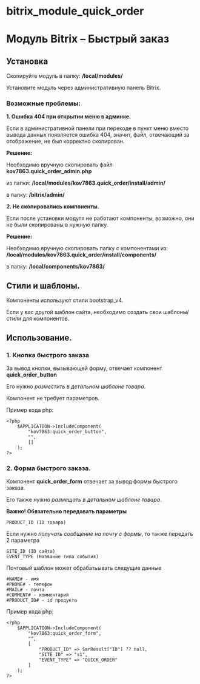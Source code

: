 # bitrix_module_quick_order
# Модуль Bitrix – Быстрый заказ

## Установка

Скопируйте модуль в папку: **/local/modules/**

Установите модуль через административную панель Bitrix.

### Возможные проблемы:

**1. Ошибка 404 при открытии меню в админке.**

Если в административной панели при переходе в пункт меню вместо вывода данных появляется ошибка 404, значит, файл, отвечающий за отображение, не был корректно скопирован.

**Решение:**

Необходимо вручную скопировать файл **kov7863.quick_order_admin.php**

из папки: **/local/modules/kov7863.quick_order/install/admin/**

в папку: **/bitrix/admin/**

**2. Не скопировались компоненты.**

Если после установки модуля не работают компоненты, возможно, они не были скопированы в нужную папку.

**Решение:**

Необходимо вручную скопировать папку с компонентами из: **/local/modules/kov7863.quick_order/install/components/**

в папку: **/local/components/kov7863/**

## Стили и шаблоны.

Компоненты используют стили bootstrap_v4.

Если у вас другой шаблон сайта, необходимо создать свои шаблоны/стили для компонентов.

## Использование.

### 1. Кнопка быстрого заказа

За вывод кнопки, вызывающей форму, отвечает компонент **quick_order_button**

Его нужно *разместить в детальном шаблоне товара*.

Компонент не требует параметров.

Пример кода php:

```
<?php
    $APPLICATION->IncludeComponent(
        "kov7863:quick_order_button",
        "",
        []
    );
?>
```

### 2. Форма быстрого заказа.

Компонент **quick_order_form** отвечает за вывод формы быстрого заказа.

Его также нужно *размещать в детальном шаблоне товара*.

**Важно! Обязательно передавать параметры**

```
PRODUCT_ID (ID товара)
```

Если нужно *получать сообщение на почту с формы*, то также передать 2 параметра

```
SITE_ID (ID сайта)
EVENT_TYPE (Название типа события)
```

Почтовый шаблон может обрабатьывать следущие данные
```
#NAME# - имя
#PHONE# - телефон
#MAIL# - почта
#COMMENT# - комментарий
#PRODUCT_ID# - id продукта
```

Пример кода php:
```
<?php
    $APPLICATION->IncludeComponent(
        "kov7863:quick_order_form",
        "",
        [
            "PRODUCT_ID" => $arResult["ID"] ?? null,
            "SITE_ID" => "s1",
            "EVENT_TYPE" => "QUICK_ORDER"
        ]
    );
?>
```
